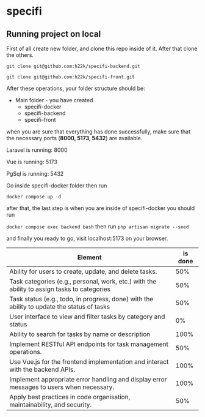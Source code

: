 # specifi

## Running project on local
First of all create new folder, and clone this repo inside of it. After that clone the others.

`git clone git@github.com:h22k/specifi-backend.git`

`git clone git@github.com:h22k/specifi-front.git`

After these operations, your folder structure should be:

- Main folder - you have created
  - specifi-docker
  - specifi-backend
  - specifi-front

when you are sure that everything has done successfully, 
make sure that the necessary ports (**8000, 5173, 5432**) are available.

Laravel is running: 8000

Vue is running: 5173

PgSql is running: 5432


Go inside specifi-docker folder then run

`docker compose up -d`

after that, the last step is when you are inside of specifi-docker you should run 

`docker compose exec backend bash` then run `php artisan migrate --seed`

and finally you ready to go, visit localhost:5173 on your browser.

| Element | is done |
|---------|---------|
|Ability for users to create, update, and delete tasks.      | 50%     |
|Task categories (e.g., personal, work, etc.) with the ability to assign tasks to categories  | 50%     |
|Task status (e.g., todo, in progress, done) with the ability to update the status of tasks    | 50%     |
|User interface to view and filter tasks by category and status      | 0%      |
|Ability to search for tasks by name or description       | 100%    |
|Implement RESTful API endpoints for task management operations.         | 50%     |
|Use Vue.js for the frontend implementation and interact with the backend APIs.         | 100%    |
|Implement appropriate error handling and display error messages to users when necessary.         | 100%    |
|Apply best practices in code organisation, maintainability, and security.         | 50%     |

